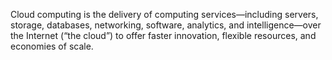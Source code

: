 
Cloud computing is the delivery of computing services—including servers, storage, databases, networking, software, analytics, and intelligence—over the Internet (“the cloud”) to offer faster innovation, flexible resources, and economies of scale.